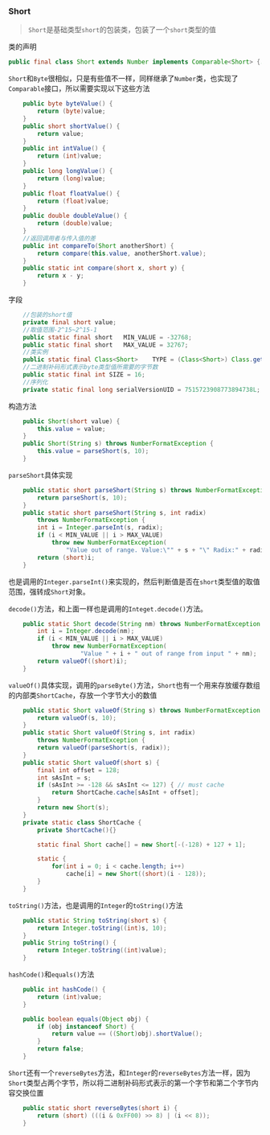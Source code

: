 ### Short

 > `Short`是基础类型`short`的包装类，包装了一个`short`类型的值

类的声明
```java
public final class Short extends Number implements Comparable<Short> {...}
```
`Short`和`Byte`很相似，只是有些值不一样，同样继承了`Number`类，也实现了`Comparable`接口，所以需要实现以下这些方法
```java
    public byte byteValue() {
        return (byte)value;
    }
    public short shortValue() {
        return value;
    }
    public int intValue() {
        return (int)value;
    }
    public long longValue() {
        return (long)value;
    }
    public float floatValue() {
        return (float)value;
    }
    public double doubleValue() {
        return (double)value;
    }
    //返回调用者与传入值的差
    public int compareTo(Short anotherShort) {
        return compare(this.value, anotherShort.value);
    }
    public static int compare(short x, short y) {
        return x - y;
    }
```
字段
```java
    //包装的short值
    private final short value;
    //取值范围-2^15~2^15-1
    public static final short   MIN_VALUE = -32768;
    public static final short   MAX_VALUE = 32767;
    //类实例
    public static final Class<Short>    TYPE = (Class<Short>) Class.getPrimitiveClass("short");
    //二进制补码形式表示byte类型值所需要的字节数
    public static final int SIZE = 16;
    //序列化
    private static final long serialVersionUID = 7515723908773894738L;
```
构造方法
```java
    public Short(short value) {
        this.value = value;
    }
    public Short(String s) throws NumberFormatException {
        this.value = parseShort(s, 10);
    }
```
`parseShort`具体实现
```java
    public static short parseShort(String s) throws NumberFormatException {
        return parseShort(s, 10);
    }
    public static short parseShort(String s, int radix)
        throws NumberFormatException {
        int i = Integer.parseInt(s, radix);
        if (i < MIN_VALUE || i > MAX_VALUE)
            throw new NumberFormatException(
                "Value out of range. Value:\"" + s + "\" Radix:" + radix);
        return (short)i;
    }
```
也是调用的`Integer.parseInt()`来实现的，然后判断值是否在`short`类型值的取值范围，强转成`Short`对象。

`decode()`方法，和上面一样也是调用的`Integet.decode()`方法。
```java
    public static Short decode(String nm) throws NumberFormatException {
        int i = Integer.decode(nm);
        if (i < MIN_VALUE || i > MAX_VALUE)
            throw new NumberFormatException(
                    "Value " + i + " out of range from input " + nm);
        return valueOf((short)i);
    }
```
`valueOf()`具体实现，调用的`parseByte()`方法，`Short`也有一个用来存放缓存数组的内部类`ShortCache`，存放一个字节大小的数值
```java
    public static Short valueOf(String s) throws NumberFormatException {
        return valueOf(s, 10);
    }
    public static Short valueOf(String s, int radix)
        throws NumberFormatException {
        return valueOf(parseShort(s, radix));
    }
    public static Short valueOf(short s) {
        final int offset = 128;
        int sAsInt = s;
        if (sAsInt >= -128 && sAsInt <= 127) { // must cache
            return ShortCache.cache[sAsInt + offset];
        }
        return new Short(s);
    }
    private static class ShortCache {
        private ShortCache(){}

        static final Short cache[] = new Short[-(-128) + 127 + 1];

        static {
            for(int i = 0; i < cache.length; i++)
                cache[i] = new Short((short)(i - 128));
        }
    }
```
`toString()`方法，也是调用的`Integer`的`toString()`方法
```java
    public static String toString(short s) {
        return Integer.toString((int)s, 10);
    }
    public String toString() {
        return Integer.toString((int)value);
    }
```
`hashCode()`和`equals()`方法
```java
    public int hashCode() {
        return (int)value;
    }

    public boolean equals(Object obj) {
        if (obj instanceof Short) {
            return value == ((Short)obj).shortValue();
        }
        return false;
    }
```
`Short`还有一个`reverseBytes`方法，和`Integer`的`reverseBytes`方法一样，因为`Short`类型占两个字节，所以将二进制补码形式表示的第一个字节和第二个字节内容交换位置
```java
    public static short reverseBytes(short i) {
        return (short) (((i & 0xFF00) >> 8) | (i << 8));
    }
```
